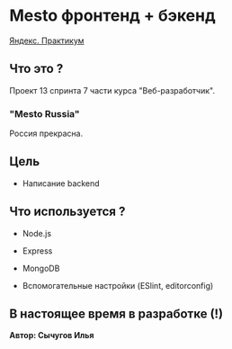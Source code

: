 # Mesto фронтенд + бэкенд
[Яндекс. Практикум](https://praktikum.yandex.ru)

## Что это ?
Проект 13 спринта 7 части курса "Веб-разработчик".

### "Mesto Russia"
Россия прекрасна.

## Цель
* Написание backend

## Что используется ?

* Node.js

* Express

* MongoDB

* Вспомогательные настройки (ESlint, editorconfig)

В настоящее время в разработке (!)
-----
**Автор: Сычугов Илья**
